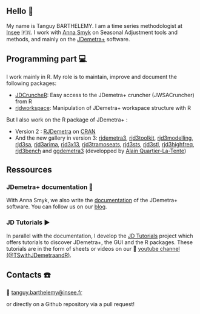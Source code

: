 ## Hello 👋

My name is Tanguy BARTHELEMY. I am a time series methodologist at [Insee](https://github.com/InseeFr) 🇫🇷. I work with [Anna Smyk](https://github.com/annasmyk) on Seasonal Adjustment tools and methods, and mainly on the [JDemetra+](https://github.com/jdemetra) software.

## Programming part 💻

I work mainly in R. My role is to maintain, improve and document the following packages:

- [JDCruncheR](https://github.com/InseeFr/JDCruncheR): Easy access to the JDemetra+ cruncher (JWSACruncher) from R
- [rjdworkspace](https://github.com/InseeFrLab/rjdworkspace): Manipulation of JDemetra+ workspace structure with R

But I also work on the R package of JDemetra+ :

- Version 2 : [RJDemetra](https://github.com/jdemetra/rjdemetra) on [CRAN](https://cran.r-project.org/web/packages/RJDemetra/index.html)
- And the new gallery in version 3: [rjdemetra3](https://github.com/palatej/rjdemetra3), [rjd3toolkit](https://github.com/palatej/rjd3toolkit), [rjd3modelling](https://github.com/palatej/rjd3modelling), [rjd3sa](https://github.com/palatej/rjd3sa), [rjd3arima](https://github.com/palatej/rjd3arima), [rjd3x13](https://github.com/palatej/rjd3x13), [rjd3tramoseats](https://github.com/palatej/rjd3tramoseats), [rjd3sts](https://github.com/palatej/rjd3sts), [rjd3stl](https://github.com/palatej/rjd3stl), [rjd3highfreq](https://github.com/palatej/rjd3highfreq), [rjd3bench](https://github.com/palatej/rjd3bench) and [ggdemetra3](https://github.com/AQLT/ggdemetra3) (developped by [Alain Quartier-La-Tente](https://github.com/AQLT))

## Ressources

### JDemetra+ documentation 📖

With Anna Smyk, we also write the [documentation](https://jdemetra-new-documentation.netlify.app/) of the JDemetra+ software. You can follow us on our [blog](https://jdemetra-universe-blog.netlify.app/).

### JD Tutorials ▶️

In parallel with the documentation, I develop the [JD Tutorials](https://github.com/TanguyBarthelemy/JD_Tutorials) project which offers tutorials to discover JDemetra+, the GUI and the R packages. These tutorials are in the form of sheets or videos on our 🎥 [youtube channel (@TSwithJDemetraandR)](https://www.youtube.com/@TSwithJDemetraandR).

## Contacts ☎️

📧 tanguy.barthelemy@insee.fr

or directly on a Github repository via a pull request!

